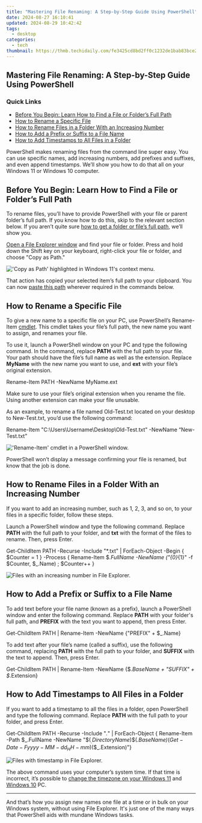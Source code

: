 ```yaml
---
title: "Mastering File Renaming: A Step-by-Step Guide Using PowerShell"
date: 2024-08-27 16:10:41
updated: 2024-08-29 10:42:42
tags:
  - desktop
categories:
  - tech
thumbnail: https://thmb.techidaily.com/fe3425cd8bd2ff0c1232de1bab83bce21e82181cb81ffb7e2c2a0692c27f7927.png
---
```


## Mastering File Renaming: A Step-by-Step Guide Using PowerShell

### Quick Links

* [Before You Begin: Learn How to Find a File or Folder’s Full Path](https://video-capture.techidaily.com/new-top-5-xbox-external-hard-drive-you-can-find/)
* [How to Rename a Specific File](https://visual-screen-recording.techidaily.com/updated-vidmas-technology-in-screen-capturing-spotlighted/)
* [How to Rename Files in a Folder With an Increasing Number](https://bypass-frp.techidaily.com/easy-guide-how-to-bypass-xiaomi-redmi-note-12-proplus-5g-frp-android-10111213-by-drfone-android/)
* [How to Add a Prefix or Suffix to a File Name](https://facebook-video-share.techidaily.com/updated-2024-approved-achieving-excellent-illumination-on-youtube-videos/)
* [How to Add Timestamps to All Files in a Folder](https://extra-guidance.techidaily.com/srt-simplified-core-concepts-made-clear-for-2024/)

 PowerShell makes renaming files from the command line super easy. You can use specific names, add increasing numbers, add prefixes and suffixes, and even append timestamps. We’ll show you how to do that all on your Windows 11 or Windows 10 computer.

##  Before You Begin: Learn How to Find a File or Folder’s Full Path

 To rename files, you’ll have to provide PowerShell with your file or parent folder’s full path. If you know how to do this, skip to the relevant section below. If you aren’t quite sure [how to get a folder or file’s full path](https://fox-links.techidaily.com/updated-2024-approved-unparalleled-screenplay-craftsmanship-across-varied-fields/), we’ll show you.

[Open a File Explorer window](https://pokemon-go-android.techidaily.com/how-to-get-and-use-pokemon-go-promo-codes-on-realme-c67-4g-drfone-by-drfone-virtual-android/) and find your file or folder. Press and hold down the Shift key on your keyboard, right-click your file or folder, and choose "Copy as Path."

!['Copy as Path' highlighted in Windows 11's context menu.](https://static1.howtogeekimages.com/wordpress/wp-content/uploads/2023/12/1-copy-file-path-windows.jpg) 

 That action has copied your selected item’s full path to your clipboard. You can now [paste this path](https://twitter-videos.techidaily.com/new-in-2024-gain-twitter-gifs-for-pc-download-made-simple/) wherever required in the commands below.

##  How to Rename a Specific File

 To give a new name to a specific file on your PC, use PowerShell’s Rename-Item [cmdlet](https://extra-guidance.techidaily.com/new-prophotomaster-the-ai-enhanced-editing-edge/). This cmdlet takes your file’s full path, the new name you want to assign, and renames your file.

 To use it, launch a PowerShell window on your PC and type the following command. In the command, replace **PATH** with the full path to your file. Your path should have the file’s full name as well as the extension. Replace **MyName** with the new name you want to use, and **ext** with your file’s original extension.

Rename-Item PATH -NewName MyName.ext

 Make sure to use your file’s original extension when you rename the file. Using another extension can make your file unusable.

 As an example, to rename a file named Old-Test.txt located on your desktop to New-Test.txt, you’d use the following command:

Rename-Item "C:\Users\Username\Desktop\Old-Test.txt" -NewName “New-Test.txt”

!['Rename-Item' cmdlet in a PowerShell window.](https://static1.howtogeekimages.com/wordpress/wp-content/uploads/2023/12/2-rename-file-with-powershell.jpg) 

 PowerShell won’t display a message confirming your file is renamed, but know that the job is done.

##  How to Rename Files in a Folder With an Increasing Number

 If you want to add an increasing number, such as 1, 2, 3, and so on, to your files in a specific folder, follow these steps.

 Launch a PowerShell window and type the following command. Replace **PATH** with the full path to your folder, and **txt** with the format of the files to rename. Then, press Enter.

Get-ChildItem PATH -Recurse -Include "*.txt" | ForEach-Object -Begin { $Counter = 1 } -Process { Rename-Item $_.FullName -NewName ("{0}_{1}" -f $Counter, $_.Name) ; $Counter++ }

![Files with an increasing number in File Explorer.](https://static1.howtogeekimages.com/wordpress/wp-content/uploads/2023/12/3-add-numbers-to-file-names.jpg) 

##  How to Add a Prefix or Suffix to a File Name

 To add text before your file name (known as a prefix), launch a PowerShell window and enter the following command. Replace **PATH** with your folder's full path, and **PREFIX** with the text you want to append, then press Enter.

Get-ChildItem PATH | Rename-Item -NewName {"PREFIX" + $_.Name}

 To add text after your file’s name (called a suffix), use the following command, replacing **PATH** with the full path to your folder, and **SUFFIX** with the text to append. Then, press Enter.

Get-ChildItem PATH | Rename-Item -NewName {$_.BaseName + "SUFFIX" + $_.Extension}

##  How to Add Timestamps to All Files in a Folder

 If you want to add a timestamp to all the files in a folder, open PowerShell and type the following command. Replace **PATH** with the full path to your folder, and press Enter.

Get-ChildItem PATH -Recurse -Include "*.*" | ForEach-Object { Rename-Item -Path $_.FullName -NewName "$($_.DirectoryName)\$($_.BaseName)_$(Get-Date -F yyyy-MM-dd_HH-mm)$($_.Extension)"}

![Files with timestamp in File Explorer.](https://static1.howtogeekimages.com/wordpress/wp-content/uploads/2023/12/4-add-timestamp-to-file-names.jpg) 

 The above command uses your computer’s system time. If that time is incorrect, it’s possible to [change the timezone on your Windows 11](https://instagram-videos.techidaily.com/new-2024-approved-harnessing-the-power-of-hashtags-to-amplify-your-igtv-content/) and [Windows 10](https://extra-support.techidaily.com/in-2024-leveraging-daylight-in-home-interiors/) PC.

---

 And that’s how you assign new names one file at a time or in bulk on your Windows system, without using File Explorer. It's just one of the many ways that PowerShell aids with mundane Windows tasks.

<ins class="adsbygoogle"
     style="display:block"
     data-ad-format="autorelaxed"
     data-ad-client="ca-pub-7571918770474297"
     data-ad-slot="1223367746"></ins>



<ins class="adsbygoogle"
     style="display:block"
     data-ad-client="ca-pub-7571918770474297"
     data-ad-slot="8358498916"
     data-ad-format="auto"
     data-full-width-responsive="true"></ins>
